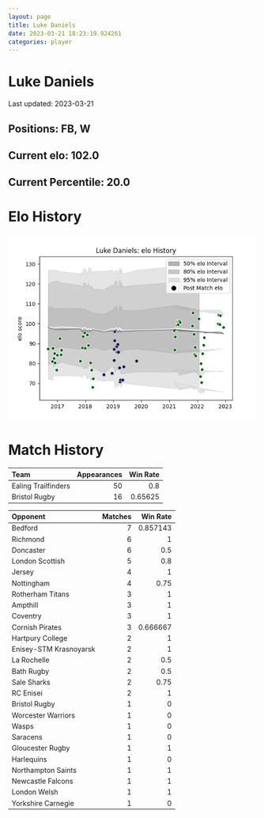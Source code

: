 ```yaml
---  
layout: page  
title: Luke Daniels  
date: 2023-03-21 18:23:19.924261  
categories: player  
---
```

# Luke Daniels


Last updated: 2023-03-21
## Positions: FB, W

## Current elo: 102.0

## Current Percentile: 20.0

# Elo History


![elo history](history_LukeDaniels.png)
# Match History


| Team                |   Appearances |   Win Rate |
|:--------------------|--------------:|-----------:|
| Ealing Trailfinders |            50 |    0.8     |
| Bristol Rugby       |            16 |    0.65625 |

| Opponent               |   Matches |   Win Rate |
|:-----------------------|----------:|-----------:|
| Bedford                |         7 |   0.857143 |
| Richmond               |         6 |   1        |
| Doncaster              |         6 |   0.5      |
| London Scottish        |         5 |   0.8      |
| Jersey                 |         4 |   1        |
| Nottingham             |         4 |   0.75     |
| Rotherham Titans       |         3 |   1        |
| Ampthill               |         3 |   1        |
| Coventry               |         3 |   1        |
| Cornish Pirates        |         3 |   0.666667 |
| Hartpury College       |         2 |   1        |
| Enisey-STM Krasnoyarsk |         2 |   1        |
| La Rochelle            |         2 |   0.5      |
| Bath Rugby             |         2 |   0.5      |
| Sale Sharks            |         2 |   0.75     |
| RC Enisei              |         2 |   1        |
| Bristol Rugby          |         1 |   0        |
| Worcester Warriors     |         1 |   0        |
| Wasps                  |         1 |   0        |
| Saracens               |         1 |   0        |
| Gloucester Rugby       |         1 |   1        |
| Harlequins             |         1 |   0        |
| Northampton Saints     |         1 |   1        |
| Newcastle Falcons      |         1 |   1        |
| London Welsh           |         1 |   1        |
| Yorkshire Carnegie     |         1 |   0        |